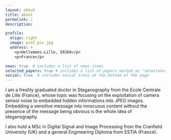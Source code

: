 ```yaml
---
layout: about
title: about
permalink: /
description: 

profile:
  align: right
  image: prof_pic.jpg
  address: >
    <p>Hellemmes-Lille, 59260</p>
    <p>France</p>

news: true  # includes a list of news items
selected_papers: true # includes a list of papers marked as "selected={true}"
social: true  # includes social icons at the bottom of the page
---
```

I am a freshly graduated doctor in Steganography from the Ecole Centrale de Lille (France), whose topic was focusing on the exploitation of camera sensor noise to embedded hidden informations into JPEG images. 
Embedding a sensitive message into innocuous content without the presence of the message being obvious is the whole idea of steganography.

I also hold a MSc in Digital Signal and Image Processing from the Cranfield University (UK) and a general Engineering Diploma from ESTIA (France).

<!-- Write your biography here. Tell the world about yourself. Link to your favorite [subreddit](http://reddit.com){:target="\_blank"}. You can put a picture in, too. The code is already in, just name your picture `prof_pic.jpg` and put it in the `img/` folder.

Put your address / P.O. box / other info right below your picture. You can also disable any these elements by editing `profile` property of the YAML header of your `_pages/about.md`. Edit `_bibliography/papers.bib` and Jekyll will render your [publications page](/al-folio/publications/) automatically.

Link to your social media connections, too. This theme is set up to use [Font Awesome icons](http://fortawesome.github.io/Font-Awesome/){:target="\_blank"} and [Academicons](https://jpswalsh.github.io/academicons/){:target="\_blank"}, like the ones below. Add your Facebook, Twitter, LinkedIn, Google Scholar, or just disable all of them. -->
